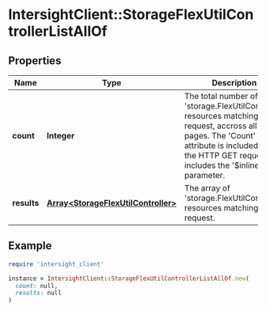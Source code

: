 # IntersightClient::StorageFlexUtilControllerListAllOf

## Properties

| Name | Type | Description | Notes |
| ---- | ---- | ----------- | ----- |
| **count** | **Integer** | The total number of &#39;storage.FlexUtilController&#39; resources matching the request, accross all pages. The &#39;Count&#39; attribute is included when the HTTP GET request includes the &#39;$inlinecount&#39; parameter. | [optional] |
| **results** | [**Array&lt;StorageFlexUtilController&gt;**](StorageFlexUtilController.md) | The array of &#39;storage.FlexUtilController&#39; resources matching the request. | [optional] |

## Example

```ruby
require 'intersight_client'

instance = IntersightClient::StorageFlexUtilControllerListAllOf.new(
  count: null,
  results: null
)
```


